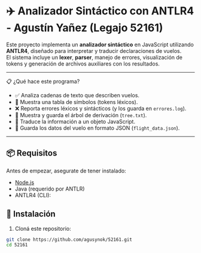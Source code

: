 # ✈️ Analizador Sintáctico con ANTLR4 - Agustín Yañez (Legajo 52161)

Este proyecto implementa un **analizador sintáctico** en JavaScript utilizando **ANTLR4**, diseñado para interpretar y traducir declaraciones de vuelos.  
El sistema incluye un **lexer**, **parser**, manejo de errores, visualización de tokens y generación de archivos auxiliares con los resultados.

---
📋 ¿Qué hace este programa?

- ✅ Analiza cadenas de texto que describen vuelos.
- 📑 Muestra una tabla de símbolos (tokens léxicos).
- ❌ Reporta errores léxicos y sintácticos (y los guarda en `errores.log`).
- 🌳 Muestra y guarda el árbol de derivación (`tree.txt`).
- 🔄 Traduce la información a un objeto JavaScript.
- 💾 Guarda los datos del vuelo en formato JSON (`flight_data.json`).

---

## 📦 Requisitos

Antes de empezar, asegurate de tener instalado:

- [Node.js](https://nodejs.org/)
- Java (requerido por ANTLR)
- ANTLR4 (CLI):

## 🔧 Instalación

1. Cloná este repositorio:

```bash
git clone https://github.com/agusynok/52161.git
cd 52161

